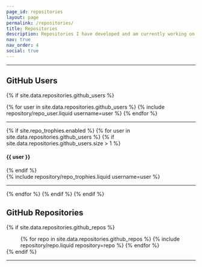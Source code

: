 ```yaml
---
page_id: repositories
layout: page
permalink: /repositories/
title: Repositories
description: Repositories I have developed and am currently working on.
nav: true
nav_order: 4
social: true
---
```


---

## GitHub Users

{% if site.data.repositories.github_users %}

<div class="repositories d-flex flex-wrap flex-md-row flex-column justify-content-between align-items-center">
  {% for user in site.data.repositories.github_users %}
    {% include repository/repo_user.liquid username=user %}
  {% endfor %}
</div>

---

{% if site.repo_trophies.enabled %}
{% for user in site.data.repositories.github_users %}
{% if site.data.repositories.github_users.size > 1 %}

  <h4>{{ user }}</h4>
  {% endif %}
  <div class="repositories d-flex flex-wrap flex-md-row flex-column justify-content-between align-items-center">
  {% include repository/repo_trophies.liquid username=user %}
  </div>

---

{% endfor %}
{% endif %}
{% endif %}

## GitHub Repositories

{% if site.data.repositories.github_repos %}

<div class="repositories d-flex flex-wrap flex-md-row flex-column justify-content-between align-items-center" style="width: 85%; margin: 0 auto 0 auto;">
  {% for repo in site.data.repositories.github_repos %}
    {% include repository/repo.liquid repository=repo %}
  {% endfor %}
</div>
{% endif %}

<br>

---
